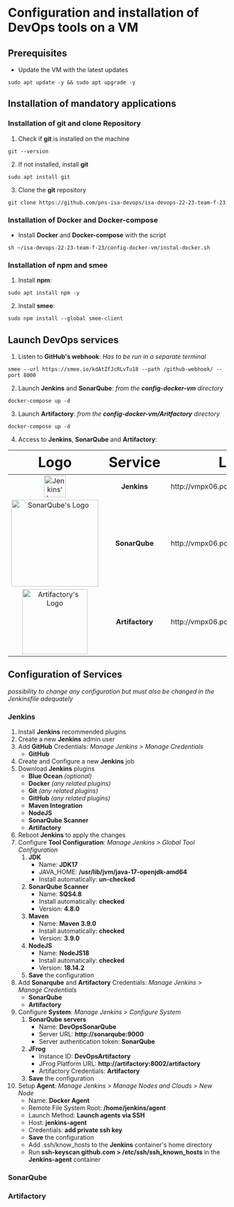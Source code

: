 # Configuration and installation of DevOps tools on a VM

## Prerequisites

- Update the VM with the latest updates

```
sudo apt update -y && sudo apt upgrade -y
```

## Installation of mandatory applications

### Installation of git and clone Repository

1. Check if **git** is installed on the machine

```
git --version
```

2. If not installed, install **git**

```
sudo apt install git
```

3. Clone the **git** repository

```
git clone https://github.com/pns-isa-devops/isa-devops-22-23-team-f-23
```

### Installation of Docker and Docker-compose

- Install **Docker** and **Docker-compose** with the script

```
sh ~/isa-devops-22-23-team-f-23/config-docker-vm/instal-docker.sh
```

### Installation of npm and smee

1. Install **npm**:

```
sudo apt install npm -y
```

2. Install **smee**:

```
sudo npm install --global smee-client
```

## Launch DevOps services

1. Listen to **GitHub's webhook**: *Has to be run in a separate terminal*

```
smee --url https://smee.io/kdAtZfJcRLvTu18 --path /github-webhook/ --port 8000
```

2. Launch **Jenkins** and **SonarQube**: *from the **config-docker-vm** directory*

```
docker-compose up -d
```

3. Launch **Artifactory**: *from the **config-docker-vm/Aritfactory** directory*

```
docker-compose up -d
```

4. Access to **Jenkins**, **SonarQube** and **Artifactory**:

[//]: # (table of links)
<table>
<thead>
    <tr style="font-size: 2em">
        <th><strong>Logo</strong></th>
        <th><strong>Service</strong></th>
        <th><strong>Link</strong></th>
    </tr>
</thead>
<tbody style="text-align: center">
    <tr>
        <td><img src="https://www.jenkins.io/images/logos/jenkins/jenkins.svg" width="50" alt="Jenkins' Logo"></td>
        <td><strong>Jenkins</strong></td>
        <td><a>http://vmpx06.polytech.unice.fr:8000</a></td>
    </tr>
    <tr>
        <td><img src="https://wiki.eclipse.org/images/8/88/Sonarqube.png" width="200" alt="SonarQube's Logo"></td>
        <td><strong>SonarQube</strong></td>
        <td><a>http://vmpx06.polytech.unice.fr:8001</a></td>
    </tr>
    <tr>
        <td><img src="https://access.redhat.com/hydra/cwe/rest/v1.0/public/products/66406/logo" width="150" alt="Artifactory's Logo"></td>
        <td><strong>Artifactory</strong></td>
        <td><a>http://vmpx06.polytech.unice.fr:8002</a></td>
    </tr>
</tbody>
</table>

## Configuration of Services

*possibility to change any configuration but must also be changed in the Jenkinsfile adequately*

### Jenkins

1. Install **Jenkins** recommended plugins
2. Create a new **Jenkins** admin user 
3. Add **GitHub** Credentials: *Manage Jenkins > Manage Credentials*
   - **GitHub**
4. Create and Configure a new **Jenkins** job
5. Download **Jenkins** plugins
   - **Blue Ocean** *(optional)*
   - **Docker** *(any related plugins)*
   - **Git** *(any related plugins)*
   - **GitHub** *(any related plugins)*
   - **Maven Integration**
   - **NodeJS**
   - **SonarQube Scanner**
   - **Artifactory**
6. Reboot **Jenkins** to apply the changes
7. Configure **Tool Configuration**: *Manage Jenkins > Global Tool Configuration*
   1. **JDK**
      - Name: **JDK17**
      - JAVA_HOME: **/usr/lib/jvm/java-17-openjdk-amd64**
      - Install automatically: **un-checked**
   2. **SonarQube Scanner**
        - Name: **SQS4.8**
        - Install automatically: **checked**
        - Version: **4.8.0**
   3. **Maven**
      - Name: **Maven 3.9.0**
      - Install automatically: **checked**
      - Version: **3.9.0**
   4. **NodeJS**
        - Name: **NodeJS18**
        - Install automatically: **checked**
        - Version: **18.14.2**
   5. **Save** the configuration
8. Add **Sonarqube** and **Artifactory** Credentials: *Manage Jenkins > Manage Credentials*
   - **SonarQube**
   - **Artifactory**
9. Configure **System**: *Manage Jenkins > Configure System*
   1. **SonarQube servers**
       - Name: **DevOpsSonarQube**
       - Server URL: **http://sonarqube:9000**
       - Server authentication token: **SonarQube**
   2. **JFrog**
         - Instance ID: **DevOpsArtifactory**
         - JFrog Platform URL: **http://artifactory:8002/artifactory**
         - Artifactory Credentials: **Artifactory**
    3. **Save** the configuration
10. Setup **Agent**: *Manage Jenkins > Manage Nodes and Clouds > New Node*
     - Name: **Docker Agent**
     - Remote File System Root: **/home/jenkins/agent**
     - Launch Method: **Launch agents via SSH**
     - Host: **jenkins-agent**
     - Credentials: **add private ssh key**
     - **Save** the configuration
     - Add .ssh/know_hosts to the **Jenkins** container's home directory
     - Run **ssh-keyscan github.com > /etc/ssh/ssh_known_hosts** in the **Jenkins-agent** container

### SonarQube

### Artifactory